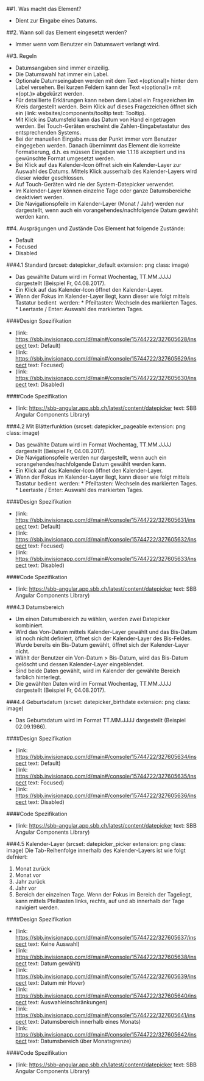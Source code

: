 ##1. Was macht das Element?
* Dient zur Eingabe eines Datums.

##2. Wann soll das Element eingesetzt werden?
* Immer wenn vom Benutzer ein Datumswert verlangt wird.

##3. Regeln
* Datumsangaben sind immer einzeilig.
* Die Datumswahl hat immer ein Label.
* Optionale Datumseingaben werden mit dem Text «(optional)» hinter dem Label versehen. Bei kurzen Feldern kann der Text «(optional)» mit «(opt.)» abgekürzt werden.
* Für detaillierte Erklärungen kann neben dem Label ein Fragezeichen im Kreis dargestellt werden. Beim Klick auf dieses Fragezeichen öffnet sich ein (link: websites/components/tooltip text: Tooltip).
* Mit Klick ins Datumsfeld kann das Datum von Hand eingetragen werden. Bei Touch-Geräten erscheint die Zahlen-Eingabetastatur des entsprechenden Systems.
* Bei der manuellen Eingabe muss der Punkt immer vom Benutzer eingegeben werden. Danach übernimmt das Element die korrekte Formatierung, d.h. es müssen Eingaben wie 1.1.18 akzeptiert und ins gewünschte Format umgesetzt werden.
* Bei Klick auf das Kalender-Icon öffnet sich ein Kalender-Layer zur Auswahl des Datums. Mittels Klick ausserhalb des Kalender-Layers wird dieser wieder geschlossen.
* Auf Touch-Geräten wird nie der System-Datepicker verwendet.
* Im Kalender-Layer können einzelne Tage oder ganze Datumsbereiche deaktiviert werden.
* Die Navigationspfeile im Kalender-Layer (Monat / Jahr) werden nur dargestellt, wenn auch ein vorangehendes/nachfolgende Datum gewählt werden kann.

##4. Ausprägungen und Zustände 
Das Element hat folgende Zustände:
* Default
* Focused
* Disabled

###4.1 Standard
(srcset: datepicker_default extension: png class: image)
* Das gewählte Datum wird im Format Wochentag, TT.MM.JJJJ dargestellt (Beispiel Fr, 04.08.2017).
* Ein Klick auf das Kalender-Icon öffnet den Kalender-Layer.
* Wenn der Fokus im Kalender-Layer liegt, kann dieser wie folgt mittels Tastatur bedient  werden:
        * Pfeiltasten: Wechseln des markierten Tages.
        * Leertaste / Enter: Auswahl des markierten Tages.

####Design Spezifikation
*   (link: https://sbb.invisionapp.com/d/main#/console/15744722/327605628/inspect text: Default)
*   (link: https://sbb.invisionapp.com/d/main#/console/15744722/327605629/inspect text: Focused)
*   (link: https://sbb.invisionapp.com/d/main#/console/15744722/327605630/inspect text: Disabled)

####Code Spezifikation
* (link: https://sbb-angular.app.sbb.ch/latest/content/datepicker text: SBB Angular Components Library)

###4.2 Mit Blätterfunktion
(srcset: datepicker_pageable extension: png class: image)
* Das gewählte Datum wird im Format Wochentag, TT.MM.JJJJ dargestellt (Beispiel Fr, 04.08.2017).
* Die Navigationspfeile werden nur dargestellt, wenn auch ein vorangehendes/nachfolgende Datum gewählt werden kann.
* Ein Klick auf das Kalender-Icon öffnet den Kalender-Layer.
* Wenn der Fokus im Kalender-Layer liegt, kann dieser wie folgt mittels Tastatur bedient  werden:
        * Pfeiltasten: Wechseln des markierten Tages.
        * Leertaste / Enter: Auswahl des markierten Tages.

####Design Spezifikation
*   (link: https://sbb.invisionapp.com/d/main#/console/15744722/327605631/inspect text: Default)
*   (link: https://sbb.invisionapp.com/d/main#/console/15744722/327605632/inspect text: Focused)
*   (link: https://sbb.invisionapp.com/d/main#/console/15744722/327605633/inspect text: Disabled)

####Code Spezifikation
* (link: https://sbb-angular.app.sbb.ch/latest/content/datepicker text: SBB Angular Components Library)

###4.3 Datumsbereich
* Um einen Datumsbereich zu wählen, werden zwei Datepicker kombiniert.
* Wird das Von-Datum mittels Kalender-Layer gewählt und das Bis-Datum ist noch nicht definiert, öffnet sich der Kalender-Layer des Bis-Feldes. Wurde bereits ein Bis-Datum gewählt, öffnet sich der Kalender-Layer nicht.
* Wählt der Benutzer ein Von-Datum > Bis-Datum, wird das Bis-Datum gelöscht und dessen Kalender-Layer eingeblendet.
* Sind beide Daten gewählt, wird im Kalender der gewählte Bereich farblich hinterlegt.
* Die gewählten Daten wird im Format Wochentag, TT.MM.JJJJ dargestellt (Beispiel Fr, 04.08.2017).

###4.4 Geburtsdatum
(srcset: datepicker_birthdate extension: png class: image)
* Das Geburtsdatum wird im Format TT.MM.JJJJ dargestellt (Beispiel 02.09.1986).

####Design Spezifikation
*   (link: https://sbb.invisionapp.com/d/main#/console/15744722/327605634/inspect text: Default)
*   (link: https://sbb.invisionapp.com/d/main#/console/15744722/327605635/inspect text: Focused)
*   (link: https://sbb.invisionapp.com/d/main#/console/15744722/327605636/inspect text: Disabled)

####Code Spezifikation
* (link: https://sbb-angular.app.sbb.ch/latest/content/datepicker text: SBB Angular Components Library)

###4.5 Kalender-Layer
(srcset: datepicker_picker extension: png class: image)
Die Tab-Reihenfolge innerhalb des Kalender-Layers ist wie folgt
defniert:
1.  Monat zurück
2.  Monat vor
3.  Jahr zurück
4.  Jahr vor
5.  Bereich der einzelnen Tage. Wenn der Fokus im Bereich der Tageliegt, kann mittels Pfeiltasten links, rechts, auf und ab innerhalb der Tage navigiert werden.

####Design Spezifikation
*   (link: https://sbb.invisionapp.com/d/main#/console/15744722/327605637/inspect text: Keine Auswahl)
*   (link: https://sbb.invisionapp.com/d/main#/console/15744722/327605638/inspect text: Datum gewählt)
*   (link: https://sbb.invisionapp.com/d/main#/console/15744722/327605639/inspect text: Datum mir Hover)
*   (link: https://sbb.invisionapp.com/d/main#/console/15744722/327605640/inspect text: Auswahleinschränkungen)
*   (link: https://sbb.invisionapp.com/d/main#/console/15744722/327605641/inspect text: Datumsbereich innerhalb eines Monats)
*   (link: https://sbb.invisionapp.com/d/main#/console/15744722/327605642/inspect text: Datumsbereich über Monatsgrenze)

####Code Spezifikation
* (link: https://sbb-angular.app.sbb.ch/latest/content/datepicker text: SBB Angular Components Library)